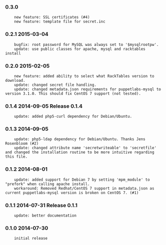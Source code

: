 ### 0.3.0
        new feature: SSL certificates (#4)
        new feature: template file for secret.inc

### 0.2.1 2015-03-04
        bugfix: root password for MySQL was always set to '$mysqlrootpw'.
        update: use public classes for apache, mysql and racktables install

### 0.2.0 2015-02-05
        new feature: added ability to select what RackTables version to download.
        update: changed secret file handling.
        update: changed metadata.json requirements for puppetlabs-mysql to version 3.1.0. This should fix CentOS 7 support (not tested).

### 0.1.4 2014-09-05 Release 0.1.4
        update: added php5-curl dependency for Debian/Ubuntu.

### 0.1.3 2014-09-05
        update: php5-ldap dependency for Debian/Ubuntu. Thanks Jens Rosenbloom (#2)
        update: changed attribute name 'secretwriteable' to 'secretfile' and changed the installation routine to be more intuitive regarding this file.

### 0.1.2 2014-08-01
        update: added support for Debian 7 by setting 'mpm_module' to "prefork" when calling apache install.
        workaround: Removed Redhat/CentOS 7 support in metadata.json as current puppetlabs-mysql version is broken on CentOS 7. (#1)

### 0.1.1 2014-07-31 Release 0.1.1
        update: better documentation

### 0.1.0 2014-07-30
        initial release
